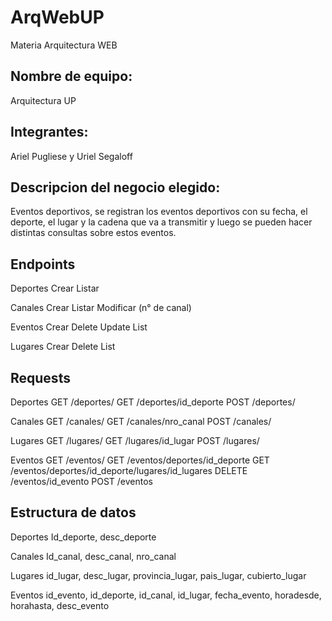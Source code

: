 # ArqWebUP
Materia Arquitectura WEB

## Nombre de equipo:
Arquitectura UP

## Integrantes:
Ariel Pugliese y Uriel Segaloff

## Descripcion del negocio elegido:
Eventos deportivos, se registran los eventos deportivos con su fecha,
el deporte, el lugar y la cadena que va a transmitir y luego se pueden hacer distintas consultas sobre estos eventos.

## Endpoints
Deportes
  Crear
  Listar

Canales
  Crear
  Listar
  Modificar (n° de canal)

Eventos
  Crear
  Delete
  Update
  List

Lugares
  Crear
  Delete
  List

## Requests
Deportes
  GET /deportes/
  GET /deportes/id_deporte
  POST /deportes/

Canales
  GET /canales/
  GET /canales/nro_canal
  POST /canales/

Lugares
  GET /lugares/
  GET /lugares/id_lugar
  POST /lugares/
  
Eventos
  GET /eventos/
  GET /eventos/deportes/id_deporte
  GET /eventos/deportes/id_deporte/lugares/id_lugares
  DELETE /eventos/id_evento
  POST /eventos

## Estructura de datos
Deportes
Id_deporte, desc_deporte

Canales
Id_canal, desc_canal, nro_canal

Lugares
id_lugar, desc_lugar, provincia_lugar, pais_lugar, cubierto_lugar

Eventos
id_evento, id_deporte, id_canal, id_lugar, fecha_evento, horadesde, horahasta, desc_evento

